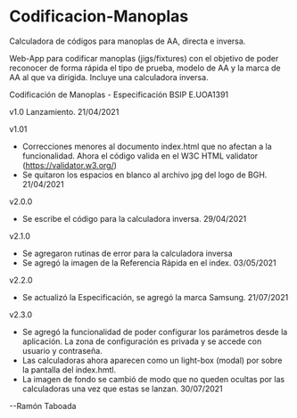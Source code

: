 # Codificacion-Manoplas
Calculadora de códigos para manoplas de AA, directa e inversa. 

Web-App para codificar manoplas (jigs/fixtures) con el objetivo de poder reconocer de forma rápida el tipo de prueba, modelo de AA y la marca de AA al que va dirigida.
Incluye una calculadora inversa.

Codificación de Manoplas - Especificación BSIP E.UOA1391

v1.0 Lanzamiento.
21/04/2021

v1.01 
- Correcciones menores al documento index.html que no afectan a la funcionalidad. Ahora el código valida en el W3C HTML validator (https://validator.w3.org/)
- Se quitaron los espacios en blanco al archivo jpg del logo de BGH.
21/04/2021

v2.0.0
- Se escribe el código para la calculadora inversa.
29/04/2021

v2.1.0
- Se agregaron rutinas de error para la calculadora inversa
- Se agregó la imagen de la Referencia Rápida en el index.
03/05/2021

v2.2.0
- Se actualizó la Especificación, se agregó la marca Samsung.
21/07/2021

v2.3.0
- Se agregó la funcionalidad de poder configurar los parámetros desde la aplicación. La zona de configuración es privada y se accede con usuario y contraseña.
- Las calculadoras ahora aparecen como un light-box (modal) por sobre la pantalla del index.hmtl.
- La imagen de fondo se cambió de modo que no queden ocultas por las calculadoras una vez que estas se lanzan.
30/07/2021

--Ramón Taboada
